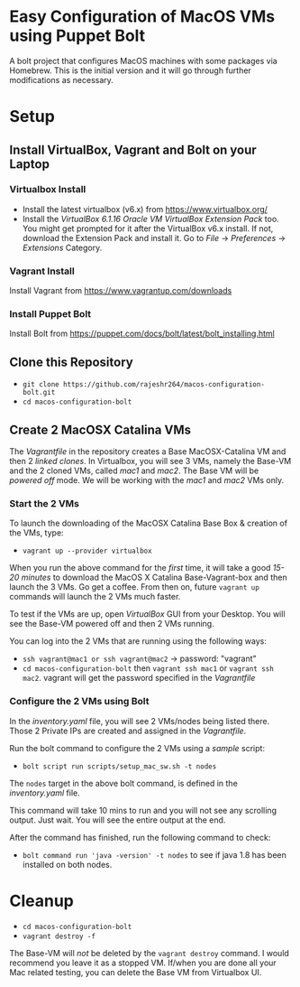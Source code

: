 # Easy Configuration of MacOS VMs using Puppet Bolt
A bolt project that configures MacOS machines with some packages via Homebrew. This is the initial version and it will go through further modifications as necessary.

# Setup
## Install VirtualBox, Vagrant and Bolt on your Laptop
### Virtualbox Install
* Install the latest virtualbox (v6.x) from https://www.virtualbox.org/
* Install the _VirtualBox 6.1.16 Oracle VM VirtualBox Extension Pack_ too. You might get prompted for it after the VirtualBox v6.x install. If not, download the Extension Pack and install it. Go to *File* -> *Preferences* -> *Extensions* Category.

### Vagrant Install 
Install Vagrant from https://www.vagrantup.com/downloads

### Install Puppet Bolt
Install Bolt from https://puppet.com/docs/bolt/latest/bolt_installing.html 

## Clone this Repository
* `git clone https://github.com/rajeshr264/macos-configuration-bolt.git` 
* `cd macos-configuration-bolt`

## Create 2 MacOSX Catalina VMs
The _Vagrantfile_ in the repository creates a Base MacOSX-Catalina VM and then 2 _linked clones_. In Virtualbox, you will see 3 VMs, namely the Base-VM and the 2 cloned VMs, called _mac1_ and _mac2_. The Base VM will be _powered off_ mode. We will be working with the _mac1_ and _mac2_ VMs only.

### Start the 2 VMs

To launch the downloading of the MacOSX Catalina Base Box & creation of the VMs, type:
* `vagrant up --provider virtualbox`

When you run the above command for the _first_ time, it will take a good *15-20 minutes* to download the MacOS X Catalina Base-Vagrant-box and then launch the 3 VMs. Go get a coffee. From then on, future `vagrant up` commands will launch the 2 VMs much faster.

To test if the VMs are up, open _VirtualBox_ GUI from your Desktop. You will see the Base-VM powered off and then 2 VMs running.

You can log into the 2 VMs that are running using the following ways:
* `ssh vagrant@mac1 or ssh vagrant@mac2` -> password: "vagrant"
* `cd macos-configuration-bolt` then `vagrant ssh mac1` or `vagrant ssh mac2`. vagrant will get the password specified in the _Vagrantfile_  

### Configure the 2 VMs using Bolt
In the _inventory.yaml_ file, you will see 2 VMs/nodes being listed there. Those 2 Private IPs are created and assigned in the _Vagrantfile_. 

Run the bolt command to configure the 2 VMs using a _sample_ script:
* `bolt script run scripts/setup_mac_sw.sh -t nodes`

The `nodes` target in the above bolt command, is defined in the _inventory.yaml_ file. 

This command will take 10 mins to run and you will not see any scrolling output. Just wait. You will see the entire output at the end.

After the command has finished, run the following command to check:

* `bolt command run 'java -version' -t nodes` to see if java 1.8 has been installed on both nodes.

# Cleanup
* `cd macos-configuration-bolt`
* `vagrant destroy -f`

The Base-VM will _not_ be deleted by the `vagrant destroy` command. I would recommend you leave it as a stopped VM. If/when you are done all your Mac related testing, you can delete the Base VM from Virtualbox UI.







